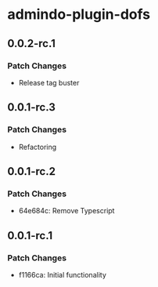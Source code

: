 # admindo-plugin-dofs

## 0.0.2-rc.1

### Patch Changes

- Release tag buster

## 0.0.1-rc.3

### Patch Changes

- Refactoring

## 0.0.1-rc.2

### Patch Changes

- 64e684c: Remove Typescript

## 0.0.1-rc.1

### Patch Changes

- f1166ca: Initial functionality

